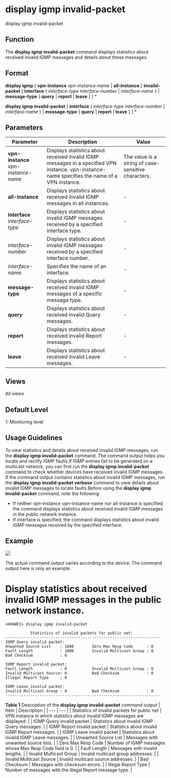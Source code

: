 display igmp invalid-packet
===========================

display igmp invalid-packet

Function
--------



The **display igmp invalid-packet** command displays statistics about received invalid IGMP messages and details about these messages.




Format
------

**display igmp** { **vpn-instance** *vpn-instance-name* | **all-instance** } **invalid-packet** [ **interface** { *interface-type* *interface-number* | *interface-name* } | **message-type** { **query** | **report** | **leave** } ] \*

**display igmp invalid-packet** [ **interface** { *interface-type* *interface-number* | *interface-name* } | **message-type** { **query** | **report** | **leave** } ] \*


Parameters
----------

| Parameter | Description | Value |
| --- | --- | --- |
| **vpn-instance** *vpn-instance-name* | Displays statistics about received invalid IGMP messages in a specified VPN instance.  vpn-instance-name specifies the name of a VPN instance. | The value is a string of case-sensitive characters. |
| **all-instance** | Displays statistics about received invalid IGMP messages in all instances. | - |
| **interface** *interface-type* | Displays statistics about invalid IGMP messages received by a specified interface type. | - |
| *interface-number* | Displays statistics about invalid IGMP messages received by a specified interface number. | - |
| *interface-name* | Specifies the name of an interface. | - |
| **message-type** | Displays statistics about received invalid IGMP messages of a specific message type. | - |
| **query** | Displays statistics about received invalid Query messages. | - |
| **report** | Displays statistics about received invalid Report messages. | - |
| **leave** | Displays statistics about received invalid Leave messages. | - |



Views
-----

All views


Default Level
-------------

1: Monitoring level


Usage Guidelines
----------------

To view statistics and details about received invalid IGMP messages, run the **display igmp invalid-packet** command. The command output helps you locate and rectify IGMP faults.If IGMP entries fail to be generated on a multicast network, you can first run the **display igmp invalid-packet** command to check whether devices have received invalid IGMP messages. If the command output contains statistics about invalid IGMP messages, run the **display igmp invalid-packet verbose** command to view details about invalid IGMP messages to locate faults.Before using the **display igmp invalid-packet** command, note the following:

* If neither vpn-instance vpn-instance-name nor all-instance is specified, the command displays statistics about received invalid IGMP messages in the public network instance.
* If interface is specified, the command displays statistics about invalid IGMP messages received by the specified interface.

Example
-------

![](../public_sys-resources/note_3.0-en-us.png) 

The actual command output varies according to the device. The command output here is only an example.


# Display statistics about received invalid IGMP messages in the public network instance.
```
<HUAWEI> display igmp invalid-packet

           Statistics of invalid packets for public net:
--------------------------------------------------------------------
IGMP Query invalid packet:
Unwanted Source List    : 1000        Zero Max Resp Code      : 0
Fault Length            : 1000        Invalid Multicast Group : 0
Bad Checksum            : 0

IGMP Report invalid packet:
Fault Length            : 0           Invalid Multicast Group : 0
Invalid Multicast Source: 0           Bad Checksum            : 0
Illegal Report Type     : 0

IGMP Leave invalid packet:
Invalid Multicast Group : 0           Bad Checksum            : 0
--------------------------------------------------------------------

```

**Table 1** Description of the **display igmp invalid-packet** command output
| Item | Description |
| --- | --- |
| Statistics of invalid packets for public net | VPN instance in which statistics about invalid IGMP messages are displayed. |
| IGMP Query invalid packet | Statistics about invalid IGMP Query messages. |
| IGMP Report invalid packet | Statistics about invalid IGMP Report messages. |
| IGMP Leave invalid packet | Statistics about invalid IGMP Leave messages. |
| Unwanted Source List | Messages with unwanted source lists. |
| Zero Max Resp Code | Number of IGMP messages whose Max Resp Code field is 0. |
| Fault Length | Messages with invalid lengths. |
| Invalid Multicast Group | Invalid multicast group addresses. |
| Invalid Multicast Source | Invalid multicast source addresses. |
| Bad Checksum | Messages with checksum errors. |
| Illegal Report Type | Number of messages with the illegal Report message type. |
